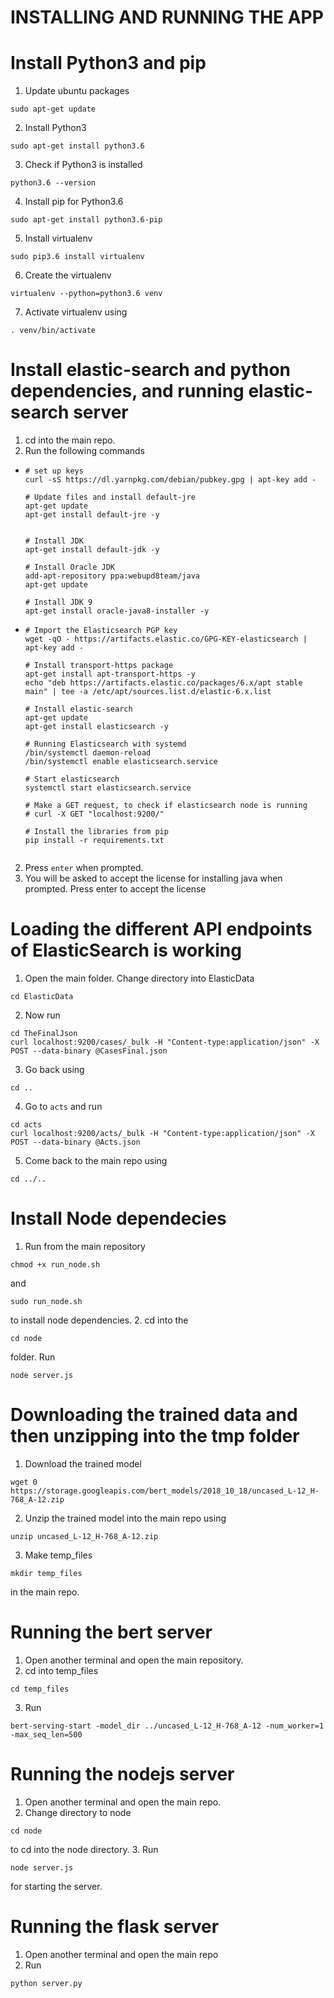 # INSTALLING AND RUNNING THE APP

# Install Python3 and pip
1. Update ubuntu packages 

```
sudo apt-get update
``` 
2. Install Python3 

```
sudo apt-get install python3.6
```
3. Check if Python3 is installed 

```
python3.6 --version
```
4. Install pip for Python3.6 
```
sudo apt-get install python3.6-pip
```
5. Install virtualenv 
```
sudo pip3.6 install virtualenv
```
6. Create the virtualenv
```
virtualenv --python=python3.6 venv
``` 
7. Activate virtualenv using 
```
. venv/bin/activate
```


# Install elastic-search and python dependencies, and running elastic-search server
1. cd into the main repo.
2. Run the following commands

* ```
  # set up keys
  curl -sS https://dl.yarnpkg.com/debian/pubkey.gpg | apt-key add -

  # Update files and install default-jre
  apt-get update
  apt-get install default-jre -y


  # Install JDK
  apt-get install default-jdk -y

  # Install Oracle JDK
  add-apt-repository ppa:webupd8team/java
  apt-get update

  # Install JDK 9
  apt-get install oracle-java8-installer -y
  
* ```
  # Import the Elasticsearch PGP key
  wget -qO - https://artifacts.elastic.co/GPG-KEY-elasticsearch | apt-key add -

  # Install transport-https package 
  apt-get install apt-transport-https -y
  echo "deb https://artifacts.elastic.co/packages/6.x/apt stable main" | tee -a /etc/apt/sources.list.d/elastic-6.x.list

  # Install elastic-search 
  apt-get update 
  apt-get install elasticsearch -y

  # Running Elasticsearch with systemd
  /bin/systemctl daemon-reload
  /bin/systemctl enable elasticsearch.service

  # Start elasticsearch
  systemctl start elasticsearch.service

  # Make a GET request, to check if elasticsearch node is running
  # curl -X GET "localhost:9200/"

  # Install the libraries from pip
  pip install -r requirements.txt


2. Press `enter` when prompted.
3. You will be asked to accept the license for installing java when prompted. Press enter to accept the license


# Loading the different API endpoints of ElasticSearch is working
1. Open the main folder. Change directory into ElasticData 
```
cd ElasticData
```
2. Now run 
```
cd TheFinalJson
curl localhost:9200/cases/_bulk -H "Content-type:application/json" -X POST --data-binary @CasesFinal.json
```
3. Go back using 
```
cd ..
```
4. Go to `acts` and run 
```
cd acts
curl localhost:9200/acts/_bulk -H "Content-type:application/json" -X POST --data-binary @Acts.json
```
5. Come back to the main repo using 
```
cd ../..
```


# Install Node dependecies
1. Run from the main repository 
```
chmod +x run_node.sh
``` 
and 
```
sudo run_node.sh
``` 
to install node dependencies.
2. cd into the 
```
cd node
``` 
folder. Run 
```
node server.js
```

# Downloading the trained data and then unzipping into the tmp folder
1. Download the trained model 
```
wget 0 https://storage.googleapis.com/bert_models/2018_10_18/uncased_L-12_H-768_A-12.zip
```
2. Unzip the trained model into the main repo using 
```
unzip uncased_L-12_H-768_A-12.zip
```
3. Make temp_files 
```
mkdir temp_files
```
in the main repo.

# Running the bert server
1. Open another terminal and open the main repository.
2. cd into temp_files 
```
cd temp_files
```
3. Run 
```
bert-serving-start -model_dir ../uncased_L-12_H-768_A-12 -num_worker=1 -max_seq_len=500
```

# Running the nodejs server
1. Open another terminal and open the main repo.
2. Change directory to node
```
cd node
``` 
to cd into the node directory. 
3. Run 
```
node server.js
```
for starting the server.

# Running the flask server
1. Open another terminal and open the main repo
2. Run 
```
python server.py
```


